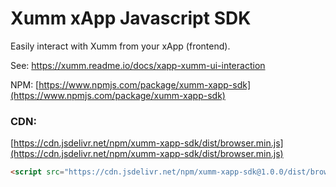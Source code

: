 # Xumm xApp Javascript SDK

Easily interact with Xumm from your xApp (frontend).

See: https://xumm.readme.io/docs/xapp-xumm-ui-interaction

NPM:
[https://www.npmjs.com/package/xumm-xapp-sdk](https://www.npmjs.com/package/xumm-xapp-sdk)

### CDN:

[https://cdn.jsdelivr.net/npm/xumm-xapp-sdk/dist/browser.min.js](https://cdn.jsdelivr.net/npm/xumm-xapp-sdk/dist/browser.min.js)

```html
<script src="https://cdn.jsdelivr.net/npm/xumm-xapp-sdk@1.0.0/dist/browser.min.js"></script>
```
